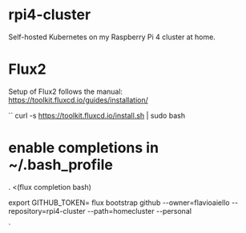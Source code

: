 # rpi4-cluster
Self-hosted Kubernetes on my Raspberry Pi 4 cluster at home.

# Flux2
Setup of Flux2 follows the manual: https://toolkit.fluxcd.io/guides/installation/

``
curl -s https://toolkit.fluxcd.io/install.sh | sudo bash
# enable completions in ~/.bash_profile
. <(flux completion bash)


export GITHUB_TOKEN=
flux bootstrap github --owner=flavioaiello --repository=rpi4-cluster --path=homecluster --personal

`
